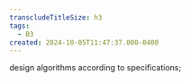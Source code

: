```yaml
---
transcludeTitleSize: h3
tags:
  - B3
created: 2024-10-05T11:47:37.000-0400
---
```

design algorithms according to specifications;